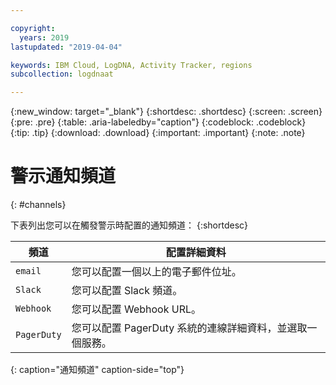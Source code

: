 ```yaml
---

copyright:
  years: 2019
lastupdated: "2019-04-04"

keywords: IBM Cloud, LogDNA, Activity Tracker, regions
subcollection: logdnaat

---
```


{:new_window: target="_blank"}
{:shortdesc: .shortdesc}
{:screen: .screen}
{:pre: .pre}
{:table: .aria-labeledby="caption"}
{:codeblock: .codeblock}
{:tip: .tip}
{:download: .download}
{:important: .important}
{:note: .note}

# 警示通知頻道
{: #channels}

下表列出您可以在觸發警示時配置的通知頻道：
{:shortdesc}


| 頻道           | 配置詳細資料 | 
|-------------------|-----------------------|
| `email`             | 您可以配置一個以上的電子郵件位址。| 
| `Slack`             | 您可以配置 Slack 頻道。|
| `Webhook`           | 您可以配置 Webhook URL。|
| `PagerDuty`         | 您可以配置 PagerDuty 系統的連線詳細資料，並選取一個服務。|
{: caption="通知頻道" caption-side="top"} 



